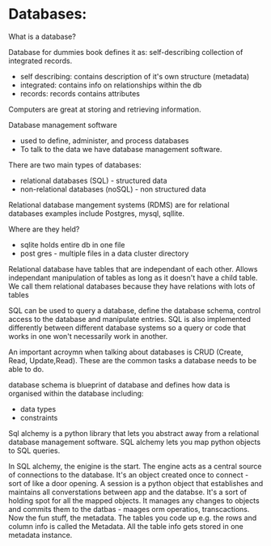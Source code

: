 # Databases: 

What is a database?

Database for dummies book defines it as: self-describing collection of integrated
records.
- self describing: contains description of it's own structure (metadata)
- integrated: contains info on relationships within the db
- records: records contains attributes

Computers are great at storing and retrieving information. 

Database management software
- used to define, administer, and process databases
- To talk to the data we have database management software.

There are two main types of databases: 
- relational databases (SQL) - structured data
- non-relational databases (noSQL) - non structured data

Relational database mangement systems (RDMS) are for relational databases
examples include Postgres, mysql, sqllite. 

Where are they held?
- sqlite holds entire db in one file
- post gres - multiple files in a data cluster directory 

Relational database have tables that are independant of each other. Allows
independant manipulation of tables as long as it doesn't have a child table. We call them relational databases because they have relations with lots
of tables 

SQL can be used to query a database, define the database schema, control access
to the database and manipulate entries. SQL is also implemented differently between different database systems so a
query or code that works in one won't necessarily work in another.

An important acroymn when talking about databases is CRUD (Create, Read, Update,Read). These are the common tasks a database needs to be able to do.

database schema is blueprint of database and defines how data is organised within the database including:
- data types
- constraints

Sql alchemy is a python library that lets you abstract away from a relational
database management software. SQL alchemy lets you map python objects to SQL
queries. 

In SQL alchemy,  the enigine is the start. The engine acts as a central source of connections to
the database. It's an object created once to connect - sort of like a door
opening. A session is a python object that establishes and maintains all converstations
between app and the databse. It's a sort of holding spot for all the mapped
objects. It manages any changes to objects and commits them to the datbas -
maages orm operatios, transcactions. Now the fun stuff, the metadata. The tables you code up e.g. the rows and column
info is called the Metadata. All the table info gets stored in one metadata
instance.



